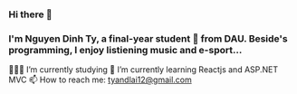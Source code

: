 ### Hi there 👋

### I'm Nguyen Dinh Ty, a final-year student 🚀 from DAU. Beside's programming, I enjoy listiening music and e-sport...


👨🏽‍💻 I’m currently studying
🌱 I’m currently learning Reactjs and ASP.NET MVC
📫 How to reach me: tyandlai12@gmail.com
